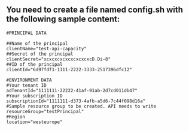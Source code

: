 ## You need to create a file named config.sh with the following sample content:
```
#PRINCIPAL DATA

##Name of the principal
clientName="test-api-capacity"
##Secret of the principal
clientSecret="xcxcxcxcxcxcxcxcxcD.Di-8"
##ID of the principal
clientId="6d97fdf1-1111-2222-3333-2517396dfc12"

#ENVIRONMENT DATA
#Your tenant ID
adTenantId="1111111-22222-41af-91ab-2d7cd011db47"
#Your subscription ID
subscriptionId="1111111-d373-4afb-a5d6-7c44f098d16a"
#Sample resource group to be created. API needs to write
resourceGroup="testPrincipal"
#Region
location="westeurope"
```
